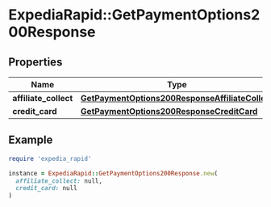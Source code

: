# ExpediaRapid::GetPaymentOptions200Response

## Properties

| Name | Type | Description | Notes |
| ---- | ---- | ----------- | ----- |
| **affiliate_collect** | [**GetPaymentOptions200ResponseAffiliateCollect**](GetPaymentOptions200ResponseAffiliateCollect.md) |  | [optional] |
| **credit_card** | [**GetPaymentOptions200ResponseCreditCard**](GetPaymentOptions200ResponseCreditCard.md) |  | [optional] |

## Example

```ruby
require 'expedia_rapid'

instance = ExpediaRapid::GetPaymentOptions200Response.new(
  affiliate_collect: null,
  credit_card: null
)
```

